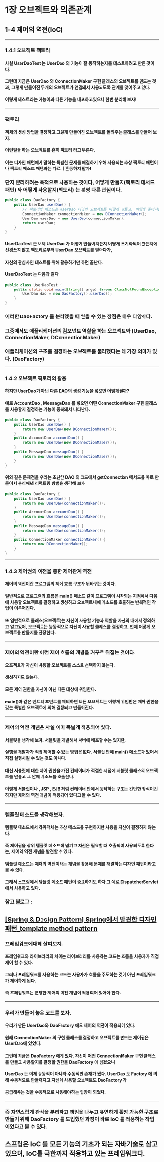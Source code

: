 # 1장 오브젝트와 의존관계

## 1-4 제어의 역전(IoC)
---
### 1.4.1 오브젝트 팩토리
#### 사실 UserDaoTest 는 UserDao 의 기능이 잘 동작하는지를 테스트하려고 만든 것이다.
#### 그런데 지금은 UserDao 와 ConnectionMaker 구현 클래스의 오브젝트를 만드는 것과, 그렇게 만들어진 두개의 오브젝트가 연결돼서 사용되도록 관계를 맺어주고 있다.
#### 이렇게 테스트라는 기능이과 다른 기능을 내포하고있으니 한번 분리해 보자!

---

### 팩토리.
#### 객체의 생성 방법을 결정하고 그렇게 만들어진 오브젝트를 돌려주는 클래스를 만들어 보자.
#### 이런일을 하는 오브젝트를 흔히 팩토리 라고 부른다.
#### 이는 디자인 패턴에서 말하는 특별한 문제를 해결하기 위해 사용되는 추상 팩토리 패턴이나 팩토리 메소드 패턴과는 다르니 혼동하지 말자!
### 단지 분리하려는 목적으로 사용하는 것이다, 어떻게 만들지(팩토리 메서드 패턴) 와 어떻게 사용할지(팩토리) 는 분명 다른 관심이다.
```java
public class DaoFactory {
    public UserDao userDao() {
        // 팩토리의 메소드는 UserDao 타입의 오브젝트를 어떻게 만들고, 어떻게 준비시킬지를 결정한다.
        ConnectionMaker connectionMaker = new DConnectionMaker();
        UserDao userDao = new UserDao(connectionMaker);
        return userDao;
    }
}
```
#### UserDaoTest 는 이제 UserDao 가 어떻게 만들어지는지 어떻게 초기화되어 있는지에 신경쓰지 않고 팩토리로부터 UserDao 오브젝트를 받아다가,
#### 자신의 관심사인 테스트를 위해 활용하기만 하면 끝난다.
#### UserDaoTest 는 다음과 같다
```java
public class UserDaoTest {
    public static void main(String[] arge) throws ClassNotFoundException, SQLException {
        UserDao dao = new DaoFactory().userDao();
    }
}
```
### 이러한 DaoFactory 를 분리했을 때 얻을 수 있는 장점은 매우 다양하다.
### 그중에서도 애플리케이션의 컴포넌트 역할을 하는 오브젝트와 (UserDao, ConnectionMaker, DConnectionMaker) , 
### 애플리케이션의 구조를 결정하는 오브젝트를 불리했다는 데 가장 의미가 있다. (DaoFactory)

---

### 1.4.2 오브젝트 팩토리의 활용
#### 하지만 UserDao가 아닌 다른 DAO의 생성 기능을 넣으면 어떻게될까?
#### 예로 AccountDao , MessageDao 를 넣으면 어떤 ConnectionMaker 구현 클래스를 사용할지 결정하는 기능이 중복돼서 나타난다.
```java
public class DaoFactory {
    public UserDao userDao() {
        return new UserDao(new DConnectionMaker());
    }
    public AccountDao accountDao() {
        return new UserDao(new DConnectionMaker());
    }
    public MessageDao messageDao() {
        return new UserDao(new DConnectionMaker());
    }
}
```
#### 위와 같은 문제점을 우리는 초난간 DAO 의 코드에서 getConnection 메서드를 따로 만들어서 분리해낸 리팩토링 방법을 생각해 보자
```java
public class DaoFactory {
    public UserDao userDao() {
        return new UserDao(connectionMaker());
    }
    public AccountDao accountDao() {
        return new UserDao(connectionMaker());
    }
    public MessageDao messageDao() {
        return new UserDao(connectionMaker());
    }
    public ConnectionMaker connectionMaker() {
        return new DConnectionMaker();
    }
}
```

---
### 1.4.3 제어권의 이전을 통한 제어관계 역전
#### 제어의 역전이란 프로그램의 제어 흐름 구조가 뒤바뀌는 것이다.
#### 일반적으로 프로그램의 흐름은 main() 매소드 같이 프로그램이 시작되는 지점에서 다음에 사용할 오브젝트를 결정하고 생성하고 오브젝트내에 메소드를 호출하는 반복적인 작업이 이루어진다.
#### 또 일반적으로 클래스(오브젝트)는 자신이 사용할 기능과 역할을 자신의 내에서 정의하고 알고있어, 오브젝트는 능동적으로 자신이 사용할 클래스를 결정하고, 언제 어떻게 오브젝트를 만들지를 관장한다.
---
### 제어의 역전이란 이런 제어 흐름의 개념을 거꾸로 뒤집는 것이다.
#### 오프젝트가 자신이 사용할 오브젝트를 스스로 선택하지 않는다.
#### 생성하지도 않는다.
#### 모든 제어 권한을 자신이 아닌 다른 대상에 위임한다.
#### main()과 같은 엔트리 포인트를 제외하면 모든 오브젝트는 이렇게 위임받은 제어 권한을 갖는 특별한 오브젝트에 의해 결정되고 만들어진다.
---
### 제어의 역전 개념은 사실 이미 폭넓게 적용되어 있다.
#### 서블릿을 생각해 보자. 서블릿을 개발해서 서버에 배포할 수는 있지만,
#### 실행을 개발자가 직접 제어할 수 있는 방법은 없다. 서블릿 안에 main() 메소드가 있어서 직접 실행시킬 수 있는 것도 아니다.
#### 대신 서블릿에 대한 제어 권한을 가진 컨테이너가 적절한 시점에 서블릿 클래스의 오브젝트를 만들고 그 안에 메소드를 호출한다.
#### 이렇게 서블릿이나 , JSP , EJB 처럼 컨테이너 안에서 동작하는 구조는 간단한 방식이긴 하지만 제어의 역전 개념이 적용되어 있다고 볼 수 있다.
---
### 템플릿 메소드를 생각해보자.
#### 템플릿 메소드에서 하위객체는 추상 메소드를 구현하지만 사용을 자신이 결정하지 않는다.
#### 즉 제어권을 상위 템플릿 메소드에 넘기고 자신은 필요할 때 호출되어 사용되도록 한다는, 제어의 역전 개념을 발견할 수 있다.
#### 템플릿 메소드는 제어의 역전이라는 개념을 활용해 문제를 해결하는 디자인 패턴이라고 볼 수 있다. 
#### 그래서 스프링에서 템플릿 메소드 패턴이 중요하기도 하다 그 예로 DispatcherServlet 에서 사용하고 있다.
### 참고 블로그 : 
[[Spring & Design Pattern] Spring에서 발견한 디자인패턴_template method pattern](https://sabarada.tistory.com/19)
---
### 프레임워크에대해 살펴보자.
#### 프레임워크와 라이브러리의 차이는 라이브러리를 사용하는 코드는 흐름을 사용자가 직접 제어 할 수 있다.
#### 그러나 프레임워크를 사용하는 코드는 사용자가 흐름을 주도하는 것이 아닌 프레임워크가 제어하게 된다.
#### 즉 프레임워크는 분명한 제어의 역전 개념이 적용되어 있어야 한다.
---
### 우리가 만들어 놓은 코드를 보자.
#### 우리가 만든 UserDao와 DaoFactory 에도 제어의 역전이 적용되어 있다.
#### 원래 ConnectionMaker 의 구현 클래스를 결정하고 오브젝트를 만드는 제어권은 UserDao에 있었다.
#### 그런데 지금은 DaoFactory 에게 있다. 자신이 어떤 ConnectionMaker 구현 클래스를 만들고 사용할지를 결정할 권한을 DaoFactory 에 넘겼으니
#### UserDao 는 이제 능동적이 아니라 수동적인 존재가 됐다. UserDao 도 Factory 에 의해 수동적으로 만들어지고 자신이 사용할 오브젝트도 DaoFactory 가 
#### 공급해주는 것을 수동적으로 사용해야하는 입장이 되었다.
---
### 즉 자연스럽게 관심을 분리하고 책임을 나누고 유연하게 확장 가능한 구조로 만들기 위해 DaoFactory 를 도입했던 과정이 바로 IoC 를 적용하는 작업이었다고 볼 수 있다.
## 스프링은 IoC 를 모든 기능의 기초가 되는 자바기술로 삼고 있으며, IoC를 극한까지 적용하고 있는 프레임워크다. 